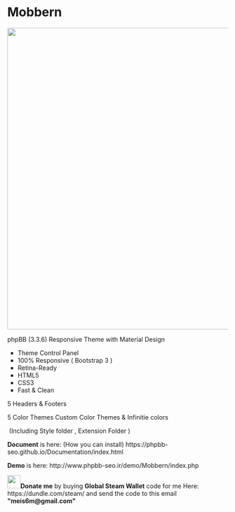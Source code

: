 # Mobbern
<img src="http://www.phpbb-seo.ir/demo/Mobbern/demo.png" width="920px" height="689px">

<p>phpBB (3.3.6) Responsive Theme with Material Design</p>
<ul style="list-style-type: square;">
<li>Theme Control Panel</li>
<li>100% Responsive ( Bootstrap 3 )</li>
<li>Retina-Ready</li>
<li>HTML5</li>
<li>CSS3</li>
<li>Fast &amp; Clean</li>
</ul>
<p>5 Headers &amp; Footers </p>
<p>5 Color Themes Custom Color Themes &amp; Infinitie colors</p>
<p>&nbsp;(Including Style folder , Extension Folder )</p>

<p><b>Document</b> is here: (How you can install) https://phpbb-seo.github.io/Documentation/index.html </p>

<p><b>Demo</b> is here: http://www.phpbb-seo.ir/demo/Mobbern/index.php </p>

<p><img src="http://www.phpbb-seo.ir/demo/Mobbern/donation.png" width="30px" height="30px"><b>Donate me</b> by buying <b>Global Steam Wallet</b> code for me Here:  https://dundle.com/steam/ and send the code to this email <b>"meis6m@gmail.com"</b></p>

